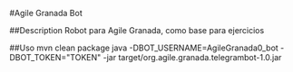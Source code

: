 #Agile Granada Bot

##Description
Robot para Agile Granada, como base para ejercicios

##Uso
mvn clean package
java -DBOT_USERNAME=AgileGranada0_bot -DBOT_TOKEN="TOKEN" -jar target/org.agile.granada.telegrambot-1.0.jar

